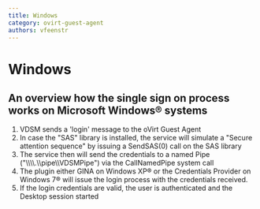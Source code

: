 ```yaml
---
title: Windows
category: ovirt-guest-agent
authors: vfeenstr
---
```


<!-- TODO: Content review -->

# Windows

## An overview how the single sign on process works on Microsoft Windows® systems

1.  VDSM sends a 'login' message to the oVirt Guest Agent
2.  In case the "SAS" library is installed, the service will simulate a "Secure attention sequence" by issuing a SendSAS(0) call on the SAS library
3.  The service then will send the credentials to a named Pipe ("\\\\\\\\.\\\\pipe\\\\VDSMPipe") via the CallNamedPipe system call
4.  The plugin either GINA on Windows XP® or the Credentials Provider on Windows 7® will issue the login process with the credentials received.
5.  If the login credentials are valid, the user is authenticated and the Desktop session started

